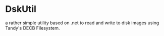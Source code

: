 # DskUtil
a rather simple utility based on .net to read and write to disk images using Tandy's DECB Filesystem.
